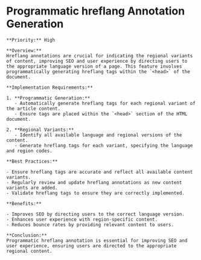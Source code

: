 # Programmatic hreflang Annotation Generation

    **Priority:** High

    **Overview:**
    Hreflang annotations are crucial for indicating the regional variants of content, improving SEO and user experience by directing users to the appropriate language version of a page. This feature involves programmatically generating hreflang tags within the `<head>` of the document.

    **Implementation Requirements:**

    1. **Programmatic Generation:**
       - Automatically generate hreflang tags for each regional variant of the article content.
       - Ensure tags are placed within the `<head>` section of the HTML document.

    2. **Regional Variants:**
       - Identify all available language and regional versions of the content.
       - Generate hreflang tags for each variant, specifying the language and region codes.

    **Best Practices:**

    - Ensure hreflang tags are accurate and reflect all available content variants.
    - Regularly review and update hreflang annotations as new content variants are added.
    - Validate hreflang tags to ensure they are correctly implemented.

    **Benefits:**

    - Improves SEO by directing users to the correct language version.
    - Enhances user experience with region-specific content.
    - Reduces bounce rates by providing relevant content to users.

    **Conclusion:**
    Programmatic hreflang annotation is essential for improving SEO and user experience, ensuring users are directed to the appropriate regional content.
